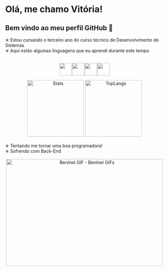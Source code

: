 # Olá, me chamo Vitória! 
## Bem vindo ao meu perfil GitHub 👋
✯ Estou cursando o terceiro ano do curso técnico de Desenvolvimento de Sistemas <br>
✯ Aqui estão algumas linguagens que eu aprendi durante este tempo 
<br>
<br>
<div align="center">
<p><img src="https://cdn.jsdelivr.net/gh/devicons/devicon/icons/c/c-original.svg" width="40" height="40"/><img src="https://cdn.jsdelivr.net/gh/devicons/devicon/icons/csharp/csharp-original.svg" width="40" height="40"/><img src="https://cdn.jsdelivr.net/gh/devicons/devicon/icons/html5/html5-original.svg" width="40" height="40"/><img src="https://cdn.jsdelivr.net/gh/devicons/devicon/icons/java/java-original.svg" width="40" height="40"/></p>

<!--Status e Frequencia no GitHub-->
<img  alt="Stats" height="180em" src="https://github-readme-stats.vercel.app/api?username=vithono&show_icons=true&theme=slateorange&bg_color=00000000&hide_border=true&line_height=20&langs_count=8&icon_color=#f9bc2f"/>
<img  alt="TopLangs" height="180em" src="[https://github-readme-stats.vercel.app/api/top-langs/?username=vithono](https://github-readme-stats.vercel.app/api/top-langs/?vithono=voyager19878)&layout=compact&theme=slateorange&bg_color=00000000&hide_border=true&line_height=20&langs_count=8icon_color=#f9bc2f"/>
<br>
<br>
</div>
✯ Tentando me tornar uma boa programadora! <br>
✯ Sofrendo com Back-End
<br>
<br>
<div align="center">
 
 <!--Chris-->
<img src="https://media.tenor.com/r-fMooQqOxAAAAAC/benitwt.gif" width="498" height="339" alt="Benitwt GIF - Benitwt GIFs" style="max-width: 498px;">
</div>
